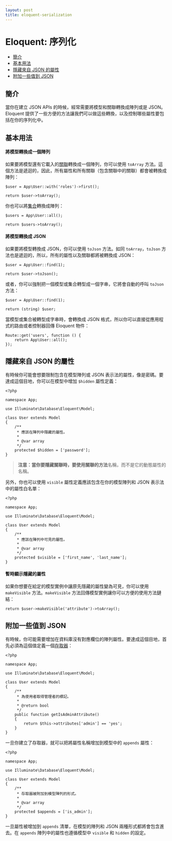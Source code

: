 ```yaml
---
layout: post
title: eloquent-serialization
---
```

# Eloquent: 序列化

- [簡介](#introduction)
- [基本用法](#basic-usage)
- [隱藏來自 JSON 的屬性](#hiding-attributes-from-json)
- [附加一些值到 JSON](#appending-values-to-json)

<a name="introduction"></a>
## 簡介

當你在建立 JSON APIs 的時候，經常需要將模型和關聯轉換成陣列或是 JSON。Eloquent 提供了一些方便的方法讓我們可以做這些轉換，以及控制哪些屬性要包括在你的序列化中。

<a name="basic-usage"></a>
## 基本用法

#### 將模型轉換成一個陣列

如果要將模型還有它載入的[關聯](/laravel_tw/docs/5.2/eloquent-relationships)轉換成一個陣列，你可以使用 `toArray` 方法。這個方法是遞迴的，因此，所有屬性和所有關聯（包含關聯中的關聯）都會被轉換成陣列：

    $user = App\User::with('roles')->first();

    return $user->toArray();

你也可以將[集合](/laravel_tw/docs/5.2/eloquent-collections)轉換成陣列：

    $users = App\User::all();

    return $users->toArray();

#### 將模型轉換成 JSON

如果要將模型轉換成 JSON，你可以使用 `toJson` 方法。如同 `toArray`，`toJson` 方法也是遞迴的，所以，所有的屬性以及關聯都將被轉換成 JSON：

    $user = App\User::find(1);

    return $user->toJson();

或者，你可以強制把一個模型或集合轉型成一個字串，它將會自動的呼叫 `toJson` 方法：

    $user = App\User::find(1);

    return (string) $user;

當模型或集合被轉型成字串時，會轉換成 JSON 格式，所以你可以直接從應用程式的路由或者控制器回傳 Eloquent 物件：

    Route::get('users', function () {
        return App\User::all();
    });

<a name="hiding-attributes-from-json"></a>
## 隱藏來自 JSON 的屬性

有時候你可能會想要限制包含在模型陣列或 JSON 表示法的屬性，像是密碼。要達成這個目地，你可以在模型中增加 `$hidden` 屬性定義：

    <?php

    namespace App;

    use Illuminate\Database\Eloquent\Model;

    class User extends Model
    {
        /**
         * 應該在陣列中隱藏的屬性。
         *
         * @var array
         */
        protected $hidden = ['password'];
    }

> **注意：**當你要隱藏關聯時，要使用關聯的**方法**名稱，而不是它的動態屬性的名稱。

另外，你也可以使用 `visible` 屬性定義應該包含在你的模型陣列和 JSON 表示法中的屬性白名單：

    <?php

    namespace App;

    use Illuminate\Database\Eloquent\Model;

    class User extends Model
    {
        /**
         * 應該在陣列中可見的屬性。
         *
         * @var array
         */
        protected $visible = ['first_name', 'last_name'];
    }

#### 暫時顯示隱藏的屬性

如果你想要在給定的模型實例中讓原先隱藏的屬性變為可見，你可以使用 `makeVisible` 方法。`makeVisible` 方法回傳模型實例讓你可以方便的使用方法鏈結：

    return $user->makeVisible('attribute')->toArray();

<a name="appending-values-to-json"></a>
## 附加一些值到 JSON

有時候，你可能需要增加在資料庫沒有對應欄位的陣列屬性。要達成這個目地，首先必須為這個值定義一個[存取器](/laravel_tw/docs/5.2/eloquent-mutators)：

    <?php

    namespace App;

    use Illuminate\Database\Eloquent\Model;

    class User extends Model
    {
        /**
         * 為使用者取得管理者的標記。
         *
         * @return bool
         */
        public function getIsAdminAttribute()
        {
            return $this->attributes['admin'] == 'yes';
        }
    }

一旦你建立了存取器，就可以把將屬性名稱增加到模型中的 `appends` 屬性：

    <?php

    namespace App;

    use Illuminate\Database\Eloquent\Model;

    class User extends Model
    {
        /**
         * 存取器被附加到模型陣列的形式。
         *
         * @var array
         */
        protected $appends = ['is_admin'];
    }

一旦屬性被增加到 `appends` 清單，在模型的陣列和 JSON 兩種形式都將會包含進去。在 `appends` 陣列中的屬性也遵循模型中 `visible` 和 `hidden` 的設定。

